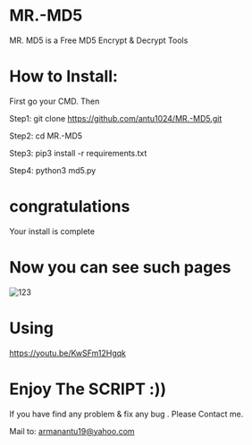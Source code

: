 # MR.-MD5
MR. MD5 is a Free MD5 Encrypt &amp; Decrypt Tools


# How to Install:

First go your CMD. Then

Step1: git clone https://github.com/antu1024/MR.-MD5.git

Step2: cd MR.-MD5

Step3: pip3 install -r requirements.txt

Step4: python3 md5.py

# congratulations
Your install is complete

# Now you can see such pages

![123](https://user-images.githubusercontent.com/58564723/79970080-4138b000-8447-11ea-8eae-35cea05161a2.JPG)

# Using

https://youtu.be/KwSFm12Hgqk

# Enjoy The SCRIPT :))

If you have find any problem & fix any bug . Please Contact me.

Mail to: armanantu19@yahoo.com
